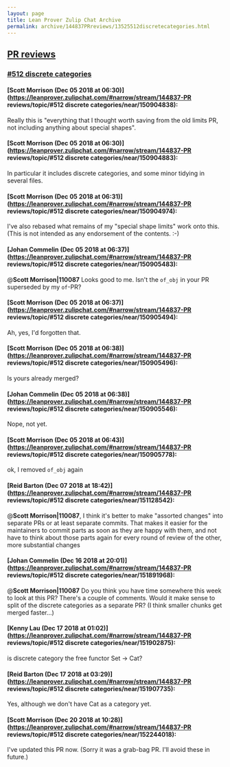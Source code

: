 ```yaml
---
layout: page
title: Lean Prover Zulip Chat Archive 
permalink: archive/144837PRreviews/13525512discretecategories.html
---
```


## [PR reviews](index.html)
### [#512 discrete categories](13525512discretecategories.html)

#### [Scott Morrison (Dec 05 2018 at 06:30)](https://leanprover.zulipchat.com/#narrow/stream/144837-PR reviews/topic/#512 discrete categories/near/150904838):
Really this is "everything that I thought worth saving from the old limits PR, not including anything about special shapes".

#### [Scott Morrison (Dec 05 2018 at 06:30)](https://leanprover.zulipchat.com/#narrow/stream/144837-PR reviews/topic/#512 discrete categories/near/150904883):
In particular it includes discrete categories, and some minor tidying in several files.

#### [Scott Morrison (Dec 05 2018 at 06:31)](https://leanprover.zulipchat.com/#narrow/stream/144837-PR reviews/topic/#512 discrete categories/near/150904974):
I've also rebased what remains of my "special shape limits" work onto this. (This is not intended as any endorsement of the contents. :-)

#### [Johan Commelin (Dec 05 2018 at 06:37)](https://leanprover.zulipchat.com/#narrow/stream/144837-PR reviews/topic/#512 discrete categories/near/150905483):
@**Scott Morrison|110087** Looks good to me. Isn't the `of_obj` in your PR superseded by my `of`-PR?

#### [Scott Morrison (Dec 05 2018 at 06:37)](https://leanprover.zulipchat.com/#narrow/stream/144837-PR reviews/topic/#512 discrete categories/near/150905494):
Ah, yes, I'd forgotten that.

#### [Scott Morrison (Dec 05 2018 at 06:38)](https://leanprover.zulipchat.com/#narrow/stream/144837-PR reviews/topic/#512 discrete categories/near/150905496):
Is yours already merged?

#### [Johan Commelin (Dec 05 2018 at 06:38)](https://leanprover.zulipchat.com/#narrow/stream/144837-PR reviews/topic/#512 discrete categories/near/150905546):
Nope, not yet.

#### [Scott Morrison (Dec 05 2018 at 06:43)](https://leanprover.zulipchat.com/#narrow/stream/144837-PR reviews/topic/#512 discrete categories/near/150905778):
ok, I removed `of_obj` again

#### [Reid Barton (Dec 07 2018 at 18:42)](https://leanprover.zulipchat.com/#narrow/stream/144837-PR reviews/topic/#512 discrete categories/near/151128542):
@**Scott Morrison|110087**, I think it's better to make "assorted changes" into separate PRs or at least separate commits.
That makes it easier for the maintainers to commit parts as soon as they are happy with them, and not have to think about those parts again for every round of review of the other, more substantial changes

#### [Johan Commelin (Dec 16 2018 at 20:01)](https://leanprover.zulipchat.com/#narrow/stream/144837-PR reviews/topic/#512 discrete categories/near/151891968):
@**Scott Morrison|110087** Do you think you have time somewhere this week to look at this PR? There's a couple of comments. Would it make sense to split of the discrete categories as a separate PR? (I think smaller chunks get merged faster...)

#### [Kenny Lau (Dec 17 2018 at 01:02)](https://leanprover.zulipchat.com/#narrow/stream/144837-PR reviews/topic/#512 discrete categories/near/151902875):
is discrete category the free functor Set -> Cat?

#### [Reid Barton (Dec 17 2018 at 03:29)](https://leanprover.zulipchat.com/#narrow/stream/144837-PR reviews/topic/#512 discrete categories/near/151907735):
Yes, although we don't have Cat as a category yet.

#### [Scott Morrison (Dec 20 2018 at 10:28)](https://leanprover.zulipchat.com/#narrow/stream/144837-PR reviews/topic/#512 discrete categories/near/152244018):
I've updated this PR now. (Sorry it was a grab-bag PR. I'll avoid these in future.)

